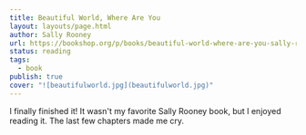 ```yaml
---
title: Beautiful World, Where Are You
layout: layouts/page.html
author: Sally Rooney
url: https://bookshop.org/p/books/beautiful-world-where-are-you-sally-rooney/18811941?ean=9781250859044
status: reading
tags:
  - book
publish: true
cover: "![beautifulworld.jpg](beautifulworld.jpg)"
---
```

I finally finished it! It wasn't my favorite Sally Rooney book, but I enjoyed reading it. The last few chapters made me cry.